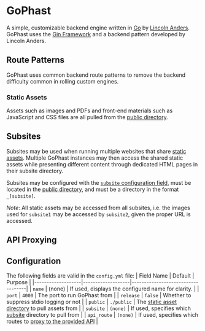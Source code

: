 # GoPhast
A simple, customizable backend engine written in [Go][golang] by 
[Lincoln Anders][LACOM]. GoPhast uses the [Gin Framework][gin] and a 
backend pattern developed by Lincoln Anders.

## Route Patterns
GoPhast uses common backend route patterns to remove the backend difficulty 
common in rolling custom engines.

### Static Assets
Assets such as images and PDFs and front-end materials such as JavaScript and 
CSS files are all pulled from the [public directory][config].



## Subsites
Subsites may be used when running multiple websites that share 
[static assets][static-assets]. Multiple GoPhast instances may then access 
the shared static assets while presenting different content through dedicated
HTML pages in their subsite directory.

Subsites may be configured with the [`subsite` configuration field][config], 
must be located in the [public directory][config], and must be a directory in 
the format `_[subsite]`.

*Note*: All static assets may be accessed from all subsites, i.e. the images 
used for `subsite1` may be accessed by `subsite2`, given the proper URL is
accessed.

## API Proxying

## Configuration
The following fields are valid in the `config.yml` file:
| Field Name		| Default			| Purpose							|
|-------------------|-------------------|-----------------------------------|
| `name`			| (none)			| If used, displays the configured name for clarity.					|
| `port`			| `4000`			| The port to run GoPhast from 										|
| `release`			| `false`			| Whether to suppress stdio logging or not 								|
| `public`			| `./public`		| The [static asset directory][static-assets] to pull assets from 		|
| `subsite`			| `(none)`			| If used, specifies which [subsite][subsites] directory to pull from 	|
| `api_route`		| `(none)`			| If used, specifies which routes to [proxy to the provided API][api] 	|



[api]: #api-proxying
[config]: #configuration
[static-assets]: #static-assets
[subsites]: #subsites

[gin]: https://github.com/gin-gonic/gin
[golang]: https://golang.org
[LACOM]: https://lincolnanders.com